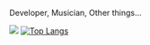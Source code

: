 Developer, Musician, Other things...


![](https://discord.c99.nl/widget/theme-1/331875596303073281.png)
[![Top Langs](https://github-readme-stats.vercel.app/api/top-langs/?username=rtuf)](https://github.com/rtuf)

